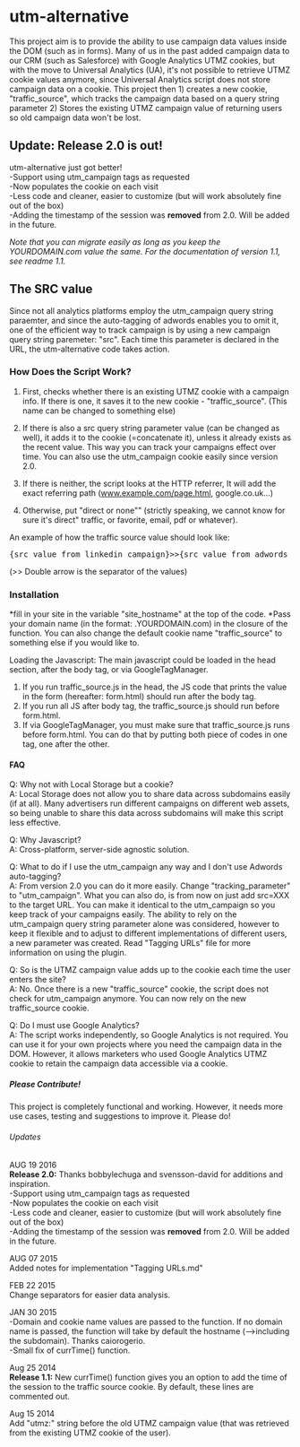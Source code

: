 <h1>utm-alternative</h1>


This project aim is to provide the ability to use campaign data values inside the DOM (such as in forms). Many of us in the past added campaign data to our CRM (such as Salesforce) with Google Analytics UTMZ cookies, but with the move to Universal Analytics (UA), it's not possible to retrieve UTMZ cookie values anymore, since Universal Analytics script does not store campaign data on a cookie. This project then 1) creates a new cookie, "traffic_source", which tracks the campaign data based on a  query string parameter 2) Stores the existing UTMZ campaign value of returning users so old campaign data won't be lost.

<h2>Update: Release 2.0 is out!</h2>
utm-alternative just got better!<br />
-Support using utm_campaign tags as requested <br />
-Now populates the cookie on each visit<br />
-Less code and cleaner, easier to customize (but will work absolutely fine out of the box)<br />
-Adding the timestamp of the session was <b>removed</b> from 2.0. Will be added in the future. <br />

<i>Note that you can migrate easily as long as you keep the YOURDOMAIN.com value the same. For the documentation of version 1.1, see readme 1.1.</i>

<h2>The SRC value</h2>
Since not all analytics platforms employ the utm_campaign query string paraemter, and since the auto-tagging of adwords enables you to omit it, one of the efficient way to track campaign is by using a new campaign query string paremeter: "src". Each time this parameter is declared in the URL, the utm-alternative code takes action.

<h3>How Does the Script Work?</h3>

1) First, checks whether there is an existing UTMZ cookie with a campaign info. If there is one, it saves it to the new cookie - "traffic_source". (This name can be changed to something else)

2) If there is also a src query string parameter value (can be changed as well), it adds it to the cookie (=concatenate it), unless it already exists as the recent value. This way you can track your campaigns effect over time. You can also use the utm_campaign cookie easily since version 2.0.

3) If there is neither, the script looks at the HTTP referrer, It will add the exact referring path (www.example.com/page.html, google.co.uk...)

4) Otherwise, put "direct or none"" (strictly speaking, we cannot know for sure it's direct" traffic, or favorite, email, pdf or whatever). 

An example of how the traffic source value should look like: 
<pre>
{src value from linkedin campaign}>>{src value from adwords campaign}>>{utmz campaign value}
</pre>
(>> Double arrow is the separator of the values)

<h3>Installation</h3>

*fill in your site in the variable "site_hostname" at the top of the code. 
*Pass your domain name (in the format: .YOURDOMAIN.com) in the closure of the function. You can also change the default cookie name "traffic_source" to something else if you would like to. 


Loading the Javascript:
The main javascript could be loaded in the head section, after the body tag, or via GoogleTagManager. <br />
1) If you run traffic_source.js in the head, the JS code that prints the value in the form (hereafter: form.html) should run after the body tag. <br />
2) If you run all JS after body tag, the traffic_source.js should run before form.html.<br />
3) If via GoogleTagManager, you must make sure that traffic_source.js runs before form.html. You can do that by putting both piece of codes in one tag, one after the other. 




<h4>FAQ</h4>

Q: Why not with Local Storage but a cookie?<br />
A: Local Storage does not allow you to share data across subdomains easily (if at all). Many advertisers run different campaigns on different web assets, so being unable to share this data across subdomains will make this script less effective.

Q: Why Javascript?<br />
A: Cross-platform, server-side agnostic solution. 

Q: What to do if I use the utm_campaign any way and I don't use Adwords auto-tagging?<br />
A: From version 2.0 you can do it more easily. Change "tracking_parameter" to "utm_campaign". What you can also do, is from now on just add src=XXX to the target URL. You can make it identical to the utm_campaign so you keep track of your campaigns easily. The ability to rely on the utm_campaign query string parameter alone was considered, however to keep it flexible and to adjust to different implementations of different users, a new parameter was created. Read "Tagging URLs" file for more information on using the plugin. 

Q: So is the UTMZ campaign value adds up to the cookie each time the user enters the site?<br />
A: No. Once there is a new "traffic_source" cookie, the script does not check for utm_campaign anymore. You can now rely on the new traffic_source cookie. 

Q: Do I must use Google Analytics?<br />
A: The script works independently, so Google Analytics is not required. You can use it for your own projects where you need the campaign data in the DOM. However, it allows marketers who used Google Analytics UTMZ cookie to retain the campaign data accessible via a cookie. 


<h5>Please Contribute!</h5>
This project is completely functional and working. However, it needs more use cases, testing and suggestions to improve it. Please do!

<h6>Updates</h6>

AUG 19 2016<br />
<b>Release 2.0:</b> Thanks bobbylechuga and svensson-david for additions and inspiration.<br /> 
-Support using utm_campaign tags as requested <br />
-Now populates the cookie on each visit<br />
-Less code and cleaner, easier to customize (but will work absolutely fine out of the box)<br />
-Adding the timestamp of the session was <b>removed</b> from 2.0. Will be added in the future. <br />

AUG 07 2015<br />
Added notes for implementation "Tagging URLs.md"

FEB 22 2015<br/>
Change separators for easier data analysis.

JAN 30 2015<br/>
-Domain and cookie name values are passed to the function. If no domain name is passed, the function will take by default the hostname (-->including the subdomain). Thanks caiorogerio. <br />
-Small fix of currTime() function. 

Aug 25 2014<br />
<b>Release 1.1:</b> New currTime() function gives you an option to add the time of the session to the traffic source cookie. By default, these lines are commented out. 

Aug 15 2014 <br/>
Add "utmz:" string before the old UTMZ campaign value (that was retrieved from the existing UTMZ cookie of the user).
